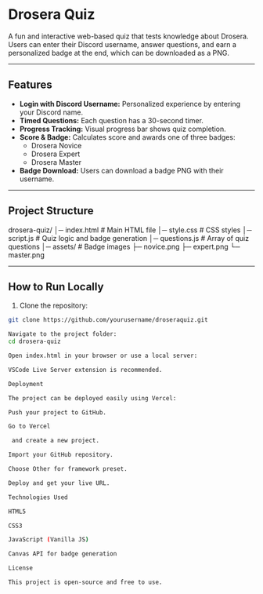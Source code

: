 # Drosera Quiz

A fun and interactive web-based quiz that tests knowledge about Drosera. Users can enter their Discord username, answer questions, and earn a personalized badge at the end, which can be downloaded as a PNG.

---

## Features

- **Login with Discord Username:** Personalized experience by entering your Discord name.
- **Timed Questions:** Each question has a 30-second timer.
- **Progress Tracking:** Visual progress bar shows quiz completion.
- **Score & Badge:** Calculates score and awards one of three badges:
  - Drosera Novice
  - Drosera Expert
  - Drosera Master
- **Badge Download:** Users can download a badge PNG with their username.

---

## Project Structure
drosera-quiz/
│─ index.html # Main HTML file
│─ style.css # CSS styles
│─ script.js # Quiz logic and badge generation
│─ questions.js # Array of quiz questions
│─ assets/ # Badge images
├─ novice.png
├─ expert.png
└─ master.png


---

## How to Run Locally

1. Clone the repository:
```bash
git clone https://github.com/yourusername/droseraquiz.git

Navigate to the project folder:
cd drosera-quiz

Open index.html in your browser or use a local server:

VSCode Live Server extension is recommended.

Deployment

The project can be deployed easily using Vercel:

Push your project to GitHub.

Go to Vercel

 and create a new project.

Import your GitHub repository.

Choose Other for framework preset.

Deploy and get your live URL.

Technologies Used

HTML5

CSS3

JavaScript (Vanilla JS)

Canvas API for badge generation

License

This project is open-source and free to use.


